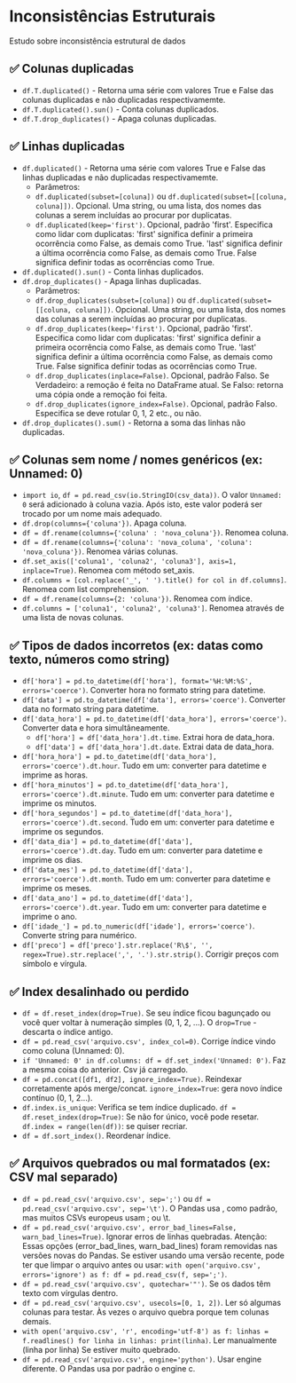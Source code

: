 # Inconsistências Estruturais
Estudo sobre inconsistência estrutural de dados

## ✅ Colunas duplicadas
* ```df.T.duplicated()``` - Retorna uma série com valores True e False das colunas duplicadas e não duplicadas respectivamemte.
* ```df.T.duplicated().sun()``` - Conta colunas duplicados.
* ```df.T.drop_duplicates()``` - Apaga colunas duplicadas.
## ✅ Linhas duplicadas
* ```df.duplicated()``` - Retorna uma série com valores True e False das linhas duplicadas e não duplicadas respectivamemte.
  * Parâmetros:
  * ```df.duplicated(subset=[coluna])``` ou ```df.duplicated(subset=[[coluna, coluna]])```. Opcional. Uma string, ou uma lista, dos nomes das colunas a serem incluídas ao procurar por duplicatas.
  * ```df.duplicated(keep='first')```. Opcional, padrão 'first'. Especifica como lidar com duplicatas: 'first' significa definir a primeira ocorrência como False, as demais como True. 'last' significa definir a última ocorrência como False, as demais como True. False significa definir todas as ocorrências como True.
* ```df.duplicated().sun()``` - Conta linhas duplicados.
* ```df.drop_duplicates()``` - Apaga linhas duplicadas.
  * Parâmetros:
  * ```df.drop_duplicates(subset=[coluna])``` ou ```df.duplicated(subset=[[coluna, coluna]])```. Opcional. Uma string, ou uma lista, dos nomes das colunas a serem incluídas ao procurar por duplicatas.
  * ```df.drop_duplicates(keep='first')```. Opcional, padrão 'first'. Especifica como lidar com duplicatas: 'first' significa definir a primeira ocorrência como False, as demais como True. 'last' significa definir a última ocorrência como False, as demais como True. False significa definir todas as ocorrências como True.
  * ```df.drop_duplicates(inplace=False)```. Opcional, padrão Falso. Se Verdadeiro: a remoção é feita no DataFrame atual. Se Falso: retorna uma cópia onde a remoção foi feita.
  * ```df.drop_duplicates(ignore_index=False)```. Opcional, padrão Falso. Especifica se deve rotular 0, 1, 2 etc., ou não.
* ```df.drop_duplicates().sum()``` - Retorna a soma das linhas não duplicadas.
## ✅ Colunas sem nome / nomes genéricos (ex: Unnamed: 0)
* ```import io```, ```df = pd.read_csv(io.StringIO(csv_data))```. O valor ```Unnamed: 0``` será adicionado à coluna vazia. Após isto, este valor poderá ser trocado por um nome mais adequado.
* ```df.drop(columns={'coluna'})```. Apaga coluna.
* ```df = df.rename(columns={'coluna' : 'nova_coluna'})```. Renomea coluna.
* ```df = df.rename(columns={'coluna': 'nova_coluna', 'coluna': 'nova_coluna'})```. Renomea várias colunas.
* ```df.set_axis(['coluna1', 'coluna2', 'coluna3'], axis=1, inplace=True)```. Renomea com método set_axis.
* ```df.columns = [col.replace('_', ' ').title() for col in df.columns]```. Renomea com list comprehension.
* ```df = df.rename(columns={2: 'coluna'})```. Renomea com índice.
* ```df.columns = ['coluna1', 'coluna2', 'coluna3']```. Renomea através de uma lista de novas colunas.
## ✅ Tipos de dados incorretos (ex: datas como texto, números como string)
* ```df['hora'] = pd.to_datetime(df['hora'], format='%H:%M:%S', errors='coerce')```. Converter hora no formato string para datetime.
* ```df['data'] = pd.to_datetime(df['data'], errors='coerce')```. Converter data no formato string para datetime.
* ```df['data_hora'] = pd.to_datetime(df['data_hora'], errors='coerce')```. Converter data e hora simultâneamente.
  * ```df['hora'] = df['data_hora'].dt.time```. Extrai hora de data_hora.
  * ```df['data'] = df['data_hora'].dt.date```. Extrai data de data_hora.
* ```df['hora_hora'] = pd.to_datetime(df['data_hora'], errors='coerce').dt.hour```. Tudo em um: converter para datetime e imprime as horas.
* ```df['hora_minutos'] = pd.to_datetime(df['data_hora'], errors='coerce').dt.minute```. Tudo em um: converter para datetime e imprime os minutos.
* ```df['hora_segundos'] = pd.to_datetime(df['data_hora'], errors='coerce').dt.second```. Tudo em um: converter para datetime e imprime os segundos.
* ```df['data_dia'] = pd.to_datetime(df['data'], errors='coerce').dt.day```. Tudo em um: converter para datetime e imprime os dias.
* ```df['data_mes'] = pd.to_datetime(df['data'], errors='coerce').dt.month```. Tudo em um: converter para datetime e imprime os meses.
* ```df['data_ano'] = pd.to_datetime(df['data'], errors='coerce').dt.year```. Tudo em um: converter para datetime e imprime o ano.
* ```df['idade_'] = pd.to_numeric(df['idade'], errors='coerce')```. Converte string para numérico.
* ```df['preco'] = df['preco'].str.replace('R\$', '', regex=True).str.replace(',', '.').str.strip()```. Corrigir preços com símbolo e vírgula.
## ✅ Index desalinhado ou perdido
* ```df = df.reset_index(drop=True)```. Se seu índice ficou bagunçado ou você quer voltar à numeração simples (0, 1, 2, ...). O ```drop=True``` - descarta o índice antigo.
* ```df = pd.read_csv('arquivo.csv', index_col=0)```. Corrige índice vindo como coluna (Unnamed: 0).
* ```if 'Unnamed: 0' in df.columns: df = df.set_index('Unnamed: 0')```. Faz a mesma coisa do anterior. Csv já carregado.
* ```df = pd.concat([df1, df2], ignore_index=True)```. Reindexar corretamente após merge/concat. ```ignore_index=True```: gera novo índice contínuo (0, 1, 2...).
* ```df.index.is_unique```: Verifica se tem índice duplicado. ```df = df.reset_index(drop=True)```: Se não for único, você pode resetar. ```df.index = range(len(df))```: se quiser recriar.
* ```df = df.sort_index()```. Reordenar índice.
## ✅ Arquivos quebrados ou mal formatados (ex: CSV mal separado)
* ```df = pd.read_csv('arquivo.csv', sep=';')``` ou ```df = pd.read_csv('arquivo.csv', sep='\t')```. O Pandas usa , como padrão, mas muitos CSVs europeus usam ; ou \t.
* ```df = pd.read_csv('arquivo.csv', error_bad_lines=False, warn_bad_lines=True)```. Ignorar erros de linhas quebradas.  Atenção: Essas opções (error_bad_lines, warn_bad_lines) foram removidas nas versões novas do Pandas. Se estiver usando uma versão recente, pode ter que limpar o arquivo antes ou usar: ```with open('arquivo.csv', errors='ignore') as f: df = pd.read_csv(f, sep=';')```.
* ```df = pd.read_csv('arquivo.csv', quotechar='"')```. Se os dados têm texto com vírgulas dentro.
* ```df = pd.read_csv('arquivo.csv', usecols=[0, 1, 2])```.  Ler só algumas colunas para testar. Às vezes o arquivo quebra porque tem colunas demais.
* ```with open('arquivo.csv', 'r', encoding='utf-8') as f: linhas = f.readlines() for linha in linhas: print(linha)```. Ler manualmente (linha por linha) Se estiver muito quebrado.
* ```df = pd.read_csv('arquivo.csv', engine='python')```. Usar engine diferente. O Pandas usa por padrão o engine c.


